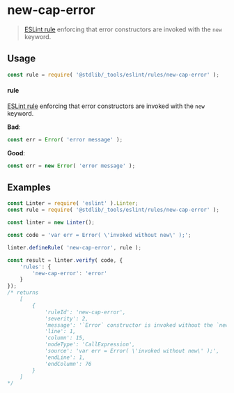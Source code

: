 <!--

@license Apache-2.0

Copyright (c) 2018 The Stdlib Authors.

Licensed under the Apache License, Version 2.0 (the "License");
you may not use this file except in compliance with the License.
You may obtain a copy of the License at

   http://www.apache.org/licenses/LICENSE-2.0

Unless required by applicable law or agreed to in writing, software
distributed under the License is distributed on an "AS IS" BASIS,
WITHOUT WARRANTIES OR CONDITIONS OF ANY KIND, either express or implied.
See the License for the specific language governing permissions and
limitations under the License.

-->

# new-cap-error

> [ESLint rule][eslint-rules] enforcing that error constructors are invoked with the `new` keyword.

<section class="intro">

</section>

<!-- /.intro -->

<section class="usage">

## Usage

```javascript
const rule = require( '@stdlib/_tools/eslint/rules/new-cap-error' );
```

#### rule

[ESLint rule][eslint-rules] enforcing that error constructors are invoked with the `new` keyword.

**Bad**:

<!-- eslint-disable stdlib/new-cap-error -->

```javascript
const err = Error( 'error message' );
```

**Good**:

```javascript
const err = new Error( 'error message' );
```

</section>

<!-- /.usage -->

<section class="examples">

## Examples

<!-- eslint no-undef: "error" -->

```javascript
const Linter = require( 'eslint' ).Linter;
const rule = require( '@stdlib/_tools/eslint/rules/new-cap-error' );

const linter = new Linter();

const code = 'var err = Error( \'invoked without new\' );';

linter.defineRule( 'new-cap-error', rule );

const result = linter.verify( code, {
    'rules': {
        'new-cap-error': 'error'
    }
});
/* returns
    [
        {
            'ruleId': 'new-cap-error',
            'severity': 2,
            'message': '`Error` constructor is invoked without the `new` keyword',
            'line': 1,
            'column': 15,
            'nodeType': 'CallExpression',
            'source': 'var err = Error( \'invoked without new\' );',
            'endLine': 1,
            'endColumn': 76
        }
    ]
*/
```

</section>

<!-- /.examples -->

<!-- Section for related `stdlib` packages. Do not manually edit this section, as it is automatically populated. -->

<section class="related">

</section>

<!-- /.related -->

<!-- Section for all links. Make sure to keep an empty line after the `section` element and another before the `/section` close. -->

<section class="links">

[eslint-rules]: https://eslint.org/docs/developer-guide/working-with-rules

</section>

<!-- /.links -->
